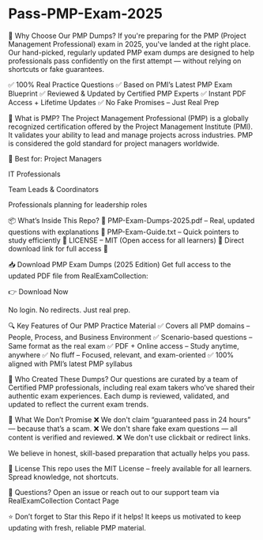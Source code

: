 # Pass-PMP-Exam-2025
🎯 Why Choose Our PMP Dumps?
If you're preparing for the PMP (Project Management Professional) exam in 2025, you've landed at the right place. Our hand-picked, regularly updated PMP exam dumps are designed to help professionals pass confidently on the first attempt — without relying on shortcuts or fake guarantees.

✅ 100% Real Practice Questions
✅ Based on PMI’s Latest PMP Exam Blueprint
✅ Reviewed & Updated by Certified PMP Experts
✅ Instant PDF Access + Lifetime Updates
✅ No Fake Promises – Just Real Prep

📘 What is PMP?
The Project Management Professional (PMP) is a globally recognized certification offered by the Project Management Institute (PMI). It validates your ability to lead and manage projects across industries. PMP is considered the gold standard for project managers worldwide.

👔 Best for:
Project Managers

IT Professionals

Team Leads & Coordinators

Professionals planning for leadership roles

📦 What’s Inside This Repo?
🔹 PMP-Exam-Dumps-2025.pdf – Real, updated questions with explanations
🔹 PMP-Exam-Guide.txt – Quick pointers to study efficiently
🔹 LICENSE – MIT (Open access for all learners)
🔹 Direct download link for full access 🔽

📥 Download PMP Exam Dumps (2025 Edition)
Get full access to the updated PDF file from RealExamCollection:

👉 Download Now

No login. No redirects. Just real prep.

🔍 Key Features of Our PMP Practice Material
✅ Covers all PMP domains – People, Process, and Business Environment
✅ Scenario-based questions – Same format as the real exam
✅ PDF + Online access – Study anytime, anywhere
✅ No fluff – Focused, relevant, and exam-oriented
✅ 100% aligned with PMI’s latest PMP syllabus

🧠 Who Created These Dumps?
Our questions are curated by a team of Certified PMP professionals, including real exam takers who’ve shared their authentic exam experiences. Each dump is reviewed, validated, and updated to reflect the current exam trends.

🚫 What We Don’t Promise
❌ We don't claim “guaranteed pass in 24 hours” — because that’s a scam.
❌ We don't share fake exam questions — all content is verified and reviewed.
❌ We don't use clickbait or redirect links.

We believe in honest, skill-based preparation that actually helps you pass.

📄 License
This repo uses the MIT License – freely available for all learners. Spread knowledge, not shortcuts.

💬 Questions?
Open an issue or reach out to our support team via RealExamCollection Contact Page

⭐ Don’t forget to Star this Repo if it helps!
It keeps us motivated to keep updating with fresh, reliable PMP material.

